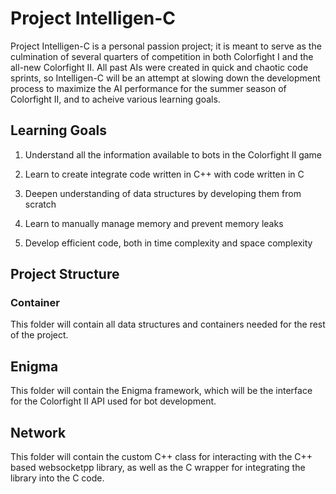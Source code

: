 # Project Intelligen-C

Project Intelligen-C is a personal passion project; it is meant to serve as the 
culmination of several quarters of competition in both Colorfight I and the 
all-new Colorfight II. All past AIs were created in quick and chaotic code 
sprints, so Intelligen-C will be an attempt at slowing down the development 
process to maximize the AI performance for the summer season of Colorfight II, 
and to acheive various learning goals.

## Learning Goals

1. Understand all the information available to bots in the Colorfight II game

2. Learn to create integrate code written in C++ with code written in C

3. Deepen understanding of data structures by developing them from scratch

4. Learn to manually manage memory and prevent memory leaks

5. Develop efficient code, both in time complexity and space complexity

## Project Structure

### Container

This folder will contain all data structures and containers needed for the
rest of the project.

## Enigma

This folder will contain the Enigma framework, which will be the interface for
the Colorfight II API used for bot development.

## Network

This folder will contain the custom C++ class for interacting with the C++
based websocketpp library, as well as the C wrapper for integrating the
library into the C code.
